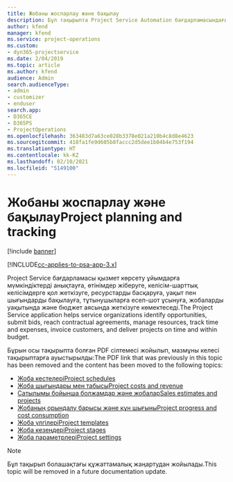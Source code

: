 ```yaml
---
title: Жобаны жоспарлау және бақылау
description: Бұл тақырыпта Project Service Automation бағдарламасындағы жоспарлау және бақылау туралы ақпарат сілтемесі беріледі.
author: kfend
manager: kfend
ms.service: project-operations
ms.custom:
- dyn365-projectservice
ms.date: 2/04/2019
ms.topic: article
ms.author: kfend
audience: Admin
search.audienceType:
- admin
- customizer
- enduser
search.app:
- D365CE
- D365PS
- ProjectOperations
ms.openlocfilehash: 363483d7a63ce028b3378e021a210b4c8d8e4623
ms.sourcegitcommit: 418fa1fe9d605b8faccc2d5dee1b04b4e753f194
ms.translationtype: HT
ms.contentlocale: kk-KZ
ms.lasthandoff: 02/10/2021
ms.locfileid: "5149100"
---
```

# <a name="project-planning-and-tracking"></a><span data-ttu-id="18403-103">Жобаны жоспарлау және бақылау</span><span class="sxs-lookup"><span data-stu-id="18403-103">Project planning and tracking</span></span>

[!include [banner](../../includes/psa-now-project-operations.md)]

[!INCLUDE[cc-applies-to-psa-app-3.x](../../includes/cc-applies-to-psa-app-3x.md)]

<span data-ttu-id="18403-104">Project Service бағдарламасы қызмет көрсету ұйымдарға мүмкіндіктерді анықтауға, өтінімдер жіберуге, келісім-шарттық келісімдерге қол жеткізуге, ресурстарды басқаруға, уақыт пен шығындарды бақылауға, тұтынушыларға есеп-шот ұсынуға, жобаларды уақытында және бюджет аясында жеткізуге көмектеседі.</span><span class="sxs-lookup"><span data-stu-id="18403-104">The Project Service application helps service organizations identify opportunities, submit bids, reach contractual agreements, manage resources, track time and expenses, invoice customers, and deliver projects on time and within budget.</span></span> 

<span data-ttu-id="18403-105">Бұрын осы тақырыпта болған PDF сілтемесі жойылып, мазмұны келесі тақырыптарға ауыстырылды:</span><span class="sxs-lookup"><span data-stu-id="18403-105">The PDF link that was previously in this topic has been removed and the content has been moved to the following topics:</span></span>

- [<span data-ttu-id="18403-106">Жоба кестелері</span><span class="sxs-lookup"><span data-stu-id="18403-106">Project schedules</span></span>](../project-creating.md)
- [<span data-ttu-id="18403-107">Жоба шығындары мен табысы</span><span class="sxs-lookup"><span data-stu-id="18403-107">Project costs and revenue</span></span>](../project-estimating.md)
- [<span data-ttu-id="18403-108">Сатылымы бойынша болжамдар және жобалар</span><span class="sxs-lookup"><span data-stu-id="18403-108">Sales estimates and projects</span></span>](../project-leveraging.md)
- [<span data-ttu-id="18403-109">Жобаның орындалу барысы және құн шығыны</span><span class="sxs-lookup"><span data-stu-id="18403-109">Project progress and cost consumption</span></span>](../project-tracking.md)
- [<span data-ttu-id="18403-110">Жоба үлгілері</span><span class="sxs-lookup"><span data-stu-id="18403-110">Project templates</span></span>](../project-templates.md)
- [<span data-ttu-id="18403-111">Жоба кезеңдері</span><span class="sxs-lookup"><span data-stu-id="18403-111">Project stages</span></span>](../project-stages.md)
- [<span data-ttu-id="18403-112">Жоба параметрлері</span><span class="sxs-lookup"><span data-stu-id="18403-112">Project settings</span></span>](../project-settings.md)

> [!NOTE]
> <span data-ttu-id="18403-113">Бұл тақырып болашақтағы құжаттамалық жаңартудан жойылады.</span><span class="sxs-lookup"><span data-stu-id="18403-113">This topic will be removed in a future documentation update.</span></span> 
